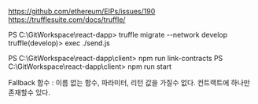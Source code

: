 https://github.com/ethereum/EIPs/issues/190
https://trufflesuite.com/docs/truffle/


PS C:\GitWorkspace\react-dapp> truffle migrate --network develop
truffle(develop)> exec ./send.js

PS C:\GitWorkspace\react-dapp\client> npm run link-contracts
PS C:\GitWorkspace\react-dapp\client> npm run start

Fallback 함수 : 이름 없는 함수, 파라미터, 리턴 값을 가질수 없다. 컨트랙트에 하나만 존재할수 있다.